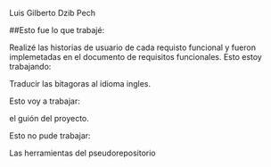 Luis Gilberto Dzib Pech

##Esto fue lo que trabajé:

Realizé las historias de usuario de cada requisto funcional y fueron implemetadas en el documento de requisitos funcionales. Esto estoy trabajando:

Traducir las bitagoras al idioma ingles.

Esto voy a trabajar:

el guión del proyecto.

Esto no pude trabajar:

Las herramientas del pseudorepositorio

